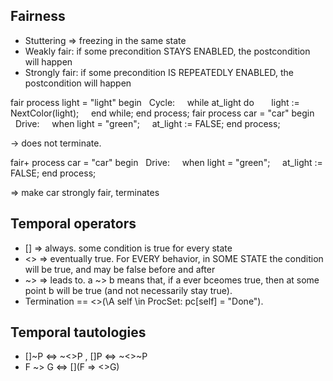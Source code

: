 ## Fairness

* Stuttering => freezing in the same state
* Weakly fair: if some precondition STAYS ENABLED, the postcondition will happen
* Strongly fair: if some precondition IS REPEATEDLY ENABLED, the postcondition will happen

fair process light = "light"
begin
  Cycle:
    while at_light do
      light := NextColor(light);
    end while;
end process;
fair process car = "car"
begin
  Drive:
    when light = "green";
    at_light := FALSE;
end process;

-> does not terminate.

fair+ process car = "car"
begin
  Drive:
    when light = "green";
    at_light := FALSE;
end process;

=> make car strongly fair, terminates


## Temporal operators

* [] => always. some condition is true for every state
* <> => eventually true. For EVERY behavior, in SOME STATE the condition will be true, and may be false before and after
* ~> => leads to. a ~> b means that, if a ever bceomes true, then at some point b will be true (and not necessarily stay true).
* Termination == <>(\A self \in ProcSet: pc[self] = "Done").

## Temporal tautologies

* []~P <=> ~<>P , []P <=> ~<>~P
* F ~> G <=> [](F => <>G)

